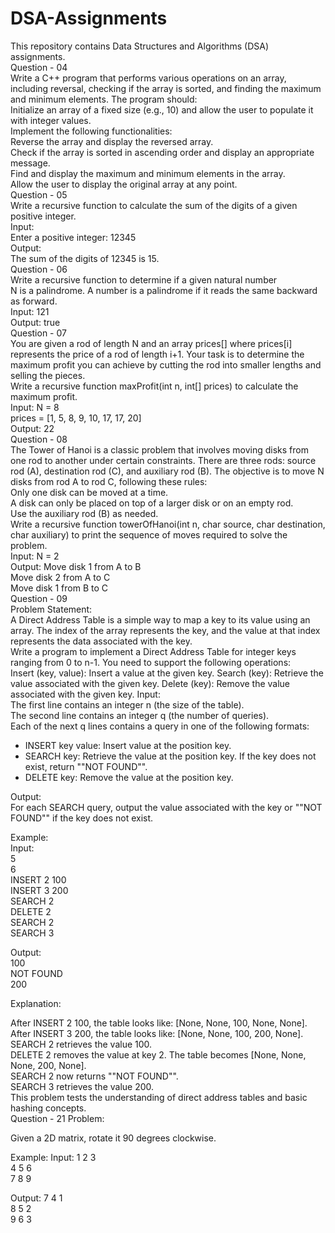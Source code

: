 # DSA-Assignments
This repository contains Data Structures and Algorithms (DSA) assignments.
<br>
Question - 04
<br>
Write a C++ program that performs various operations on an array, including reversal, checking if the array is sorted, and finding the maximum and minimum elements. The program should:
<br>
Initialize an array of a fixed size (e.g., 10) and allow the user to populate it with integer values.
<br>
Implement the following functionalities:
<br>
Reverse the array and display the reversed array.
<br>
Check if the array is sorted in ascending order and display an appropriate message.
<br>
Find and display the maximum and minimum elements in the array.
<br>
Allow the user to display the original array at any point.
<br>
Question - 05
<br>
Write a recursive function to calculate the sum of the digits of a given positive integer.
<br>
Input:
<br>
Enter a positive integer: 12345
<br>
Output:
<br>
The sum of the digits of 12345 is 15.
<br>
Question - 06
<br>
Write a recursive function to determine if a given natural number
<br>
N is a palindrome. A number is a palindrome if it reads the same backward as forward.
<br>
Input: 121
<br>
Output: true
<br>
Question - 07
<br>
You are given a rod of length N and an array prices[] where prices[i] represents the price of a rod of length i+1. Your task is to determine the maximum profit you can achieve by cutting the rod into smaller lengths and selling the pieces.
<br>
Write a recursive function maxProfit(int n, int[] prices) to calculate the maximum profit.
<br>
Input: N = 8
<br>
prices = [1, 5, 8, 9, 10, 17, 17, 20]
<br>
Output: 22
<br>
Question - 08
<br>
The Tower of Hanoi is a classic problem that involves moving disks from one rod to another under certain constraints. There are three rods: source rod (A), destination rod (C), and auxiliary rod (B). The objective is to move N disks from rod A to rod C, following these rules:
<br>
Only one disk can be moved at a time.
<br>
A disk can only be placed on top of a larger disk or on an empty rod.
<br>
Use the auxiliary rod (B) as needed.
<br>
Write a recursive function towerOfHanoi(int n, char source, char destination, char auxiliary) to print the sequence of moves required to solve the problem.
<br>
Input: N = 2
<br>
Output: Move disk 1 from A to B
<br>
Move disk 2 from A to C
<br>
Move disk 1 from B to C
<br>
Question - 09
<br>
Problem Statement:
<br>
A Direct Address Table is a simple way to map a key to its value using an array. The index of the array represents the key, and the value at that index represents the data associated with the key.
<br>
Write a program to implement a Direct Address Table for integer keys ranging from 0 to n-1. You need to support the following operations:
<br>
Insert (key, value): Insert a value at the given key.
Search (key): Retrieve the value associated with the given key.
Delete (key): Remove the value associated with the given key.
Input:
<br>
The first line contains an integer n (the size of the table).
<br>
The second line contains an integer q (the number of queries).
<br>
Each of the next q lines contains a query in one of the following formats:
<br>
- INSERT key value: Insert value at the position key.
- SEARCH key: Retrieve the value at the position key. If the key does not exist, return ""NOT FOUND"".
- DELETE key: Remove the value at the position key.

Output:
<br>
For each SEARCH query, output the value associated with the key or ""NOT FOUND"" if the key does not exist.
<br>

Example:
<br>
Input:
<br>
5
<br>
6
<br>
INSERT 2 100
<br>
INSERT 3 200
<br>
SEARCH 2
<br>
DELETE 2
<br>
SEARCH 2
<br>
SEARCH 3
<br>

Output:
<br>
100
<br>
NOT FOUND
<br>
200
<br>

Explanation:
<br>

After INSERT 2 100, the table looks like: [None, None, 100, None, None].
<br>
After INSERT 3 200, the table looks like: [None, None, 100, 200, None].
<br>
SEARCH 2 retrieves the value 100.
<br>
DELETE 2 removes the value at key 2. The table becomes [None, None, None, 200, None].
<br>
SEARCH 2 now returns ""NOT FOUND"".
<br>
SEARCH 3 retrieves the value 200.
<br>
This problem tests the understanding of direct address tables and basic hashing concepts.
<br>
Question - 21
Problem:

Given a 2D matrix, rotate it 90 degrees clockwise.

Example:
Input:
1 2 3
<br>
4 5 6
<br>
7 8 9

Output:
7 4 1
<br>
8 5 2
<br>
9 6 3


